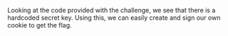 Looking at the code provided with the challenge, we see that there is a hardcoded secret key. Using this, we can easily create and sign our own cookie to get the flag.
